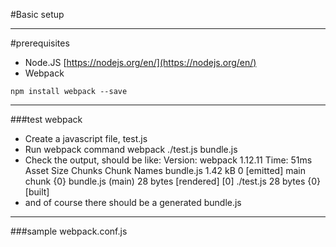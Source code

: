 #Basic setup
 
---
#prerequisites
- Node.JS
[https://nodejs.org/en/](https://nodejs.org/en/)
- Webpack

``` 
npm install webpack --save
```

---
###test webpack
- Create a javascript file, test.js
- Run webpack command
    webpack ./test.js bundle.js
- Check the output, should be like:
    Version: webpack 1.12.11
    Time: 51ms
    Asset     Size  Chunks             Chunk Names
    bundle.js  1.42 kB       0  [emitted]  main
    chunk    {0} bundle.js (main) 28 bytes [rendered]
    [0] ./test.js 28 bytes {0} [built]
- and of course there should be a generated bundle.js 

---
###sample webpack.conf.js
